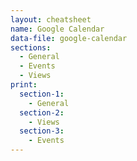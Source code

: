 ```yaml
---
layout: cheatsheet
name: Google Calendar
data-file: google-calendar
sections:
  - General
  - Events
  - Views
print:
  section-1:
    - General
  section-2:
    - Views
  section-3:
    - Events
---
```


